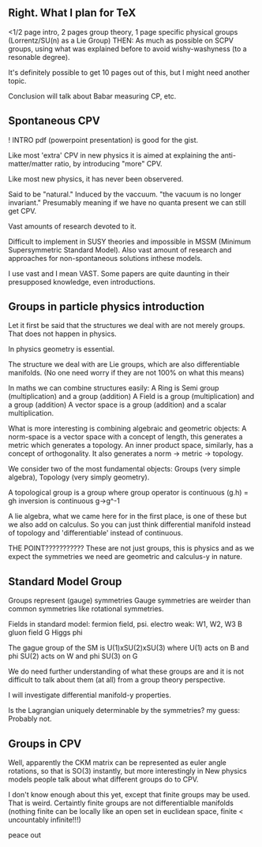 Right.
What I plan for TeX
-------------------

<1/2 page intro,
2 pages group theory, 
1 page specific physical groups (Lorrentz/SU(n) as a Lie Group)
THEN:
As much as possible on SCPV groups, using what was explained before to avoid wishy-washyness (to a resonable degree).

It's definitely possible to get 10 pages out of this, but I might need another topic.

Conclusion will talk about Babar measuring CP, etc.



Spontaneous CPV
----------------
! INTRO pdf (powerpoint presentation) is good for the gist.


Like most 'extra' CPV in new physics it is aimed at explaining the anti-matter/matter ratio, by introducing "more" CPV.

Like most new physics, it has never been observered.

Said to be "natural."
Induced by the vaccuum. "the vacuum is no longer invariant." Presumably meaning if we have no quanta present we can still get CPV.

Vast amounts of research devoted to it.

Difficult to implement in SUSY theories and impossible in MSSM (Minimum Supersymmetric Standard Model). Also vast amount of research and approaches for non-spontaneous solutions inthese models.

I use vast and I mean VAST. Some papers are quite daunting in their presupposed knowledge, even introductions.




Groups in particle physics introduction
----------------------------------------
Let it first be said that the structures we deal with are not merely groups. That does not happen in physics.

In physics geometry is essential.

The structure we deal with are Lie groups, which are also differentiable manifolds. (No one need worry if they are not 100% on what this means)

In maths we can combine structures easily:
A Ring is Semi group (multiplication) and a group (addition)
A Field is a group (multiplication) and a group (addition)
A vector space is a group (addition) and a scalar multiplication.

What is more interesting is combining algebraic and geometric objects:
A norm-space is a vector space with a concept of length, this generates a metric which generates a topology.
An inner product space, similarly, has a concept of orthogonality. It also generates a norm -> metric -> topology.

We consider two of the most fundamental objects:
Groups (very simple algebra),  Topology (very simply geometry).

A topological group is a group where
group operator is continuous (g.h) = gh
inversion is continuous g->g^-1

A lie algebra, what we came here for in the first place, is one of these but we also add on calculus. So you can just think differential manifold instead of topology and 'differentiable' instead of continuous.

THE POINT???????????
These are not just groups, this is physics and as we expect the symmetries we need are geometric and calculus-y in nature.

Standard Model Group
--------------------
Groups represent (gauge) symmetries
Gauge symmetries are weirder than common symmetries like rotational symmetries.

Fields in standard model:
fermion field, psi.
electro weak: W1, W2, W3 B
gluon field G
Higgs phi

The gague group of the SM is
U(1)xSU(2)xSU(3)
where U(1) acts on B and phi
SU(2) acts on W and phi
SU(3) on G

We do need further understanding of what these groups are and it is not difficult to talk about them (at all) from a group theory perspective.

I will investigate differential manifold-y properties.

Is the Lagrangian uniquely determinable by the symmetries?
my guess: Probably not.


Groups in CPV
----------------------
Well, apparently the CKM matrix can be represented as euler angle rotations, so that is SO(3) instantly, but more interestingly in New physics models people talk about what different groups do to CPV.

I don't know enough about this yet, except that finite groups may be used.
That is weird. Certaintly finite groups are not differentialble manifolds (nothing finite can be locally like an open set in euclidean space, finite < uncountably infinite!!!)

peace out